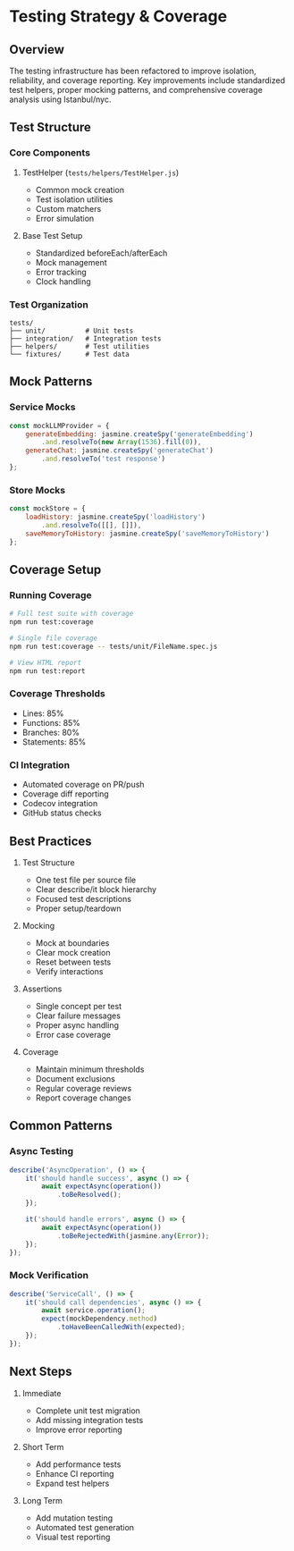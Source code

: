 # Testing Strategy & Coverage

## Overview
The testing infrastructure has been refactored to improve isolation, reliability, and coverage reporting. Key improvements include standardized test helpers, proper mocking patterns, and comprehensive coverage analysis using Istanbul/nyc.

## Test Structure

### Core Components

1. TestHelper (`tests/helpers/TestHelper.js`)
   - Common mock creation
   - Test isolation utilities
   - Custom matchers
   - Error simulation

2. Base Test Setup
   - Standardized beforeEach/afterEach
   - Mock management
   - Error tracking
   - Clock handling

### Test Organization
```
tests/
├── unit/          # Unit tests
├── integration/   # Integration tests
├── helpers/       # Test utilities
└── fixtures/      # Test data
```

## Mock Patterns

### Service Mocks
```javascript
const mockLLMProvider = {
    generateEmbedding: jasmine.createSpy('generateEmbedding')
        .and.resolveTo(new Array(1536).fill(0)),
    generateChat: jasmine.createSpy('generateChat')
        .and.resolveTo('test response')
};
```

### Store Mocks
```javascript
const mockStore = {
    loadHistory: jasmine.createSpy('loadHistory')
        .and.resolveTo([[], []]),
    saveMemoryToHistory: jasmine.createSpy('saveMemoryToHistory')
};
```

## Coverage Setup

### Running Coverage
```bash
# Full test suite with coverage
npm run test:coverage

# Single file coverage
npm run test:coverage -- tests/unit/FileName.spec.js

# View HTML report
npm run test:report
```

### Coverage Thresholds
- Lines: 85%
- Functions: 85%
- Branches: 80%
- Statements: 85%

### CI Integration
- Automated coverage on PR/push
- Coverage diff reporting
- Codecov integration
- GitHub status checks

## Best Practices

1. Test Structure
   - One test file per source file
   - Clear describe/it block hierarchy
   - Focused test descriptions
   - Proper setup/teardown

2. Mocking
   - Mock at boundaries
   - Clear mock creation
   - Reset between tests
   - Verify interactions

3. Assertions
   - Single concept per test
   - Clear failure messages
   - Proper async handling
   - Error case coverage

4. Coverage
   - Maintain minimum thresholds
   - Document exclusions
   - Regular coverage reviews
   - Report coverage changes

## Common Patterns

### Async Testing
```javascript
describe('AsyncOperation', () => {
    it('should handle success', async () => {
        await expectAsync(operation())
            .toBeResolved();
    });

    it('should handle errors', async () => {
        await expectAsync(operation())
            .toBeRejectedWith(jasmine.any(Error));
    });
});
```

### Mock Verification
```javascript
describe('ServiceCall', () => {
    it('should call dependencies', async () => {
        await service.operation();
        expect(mockDependency.method)
            .toHaveBeenCalledWith(expected);
    });
});
```

## Next Steps

1. Immediate
   - Complete unit test migration
   - Add missing integration tests
   - Improve error reporting

2. Short Term
   - Add performance tests
   - Enhance CI reporting
   - Expand test helpers

3. Long Term
   - Add mutation testing
   - Automated test generation
   - Visual test reporting